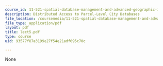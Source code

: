 ```yaml
---
course_id: 11-521-spatial-database-management-and-advanced-geographic-information-systems-spring-2003
description: Distributed Access to Parcel-Level City Databases
file_location: /coursemedia/11-521-spatial-database-management-and-advanced-geographic-information-systems-spring-2003/93577f87a3199e27f54e21adf095c70c_lect5.pdf
file_type: application/pdf
layout: pdf
title: lect5.pdf
type: course
uid: 93577f87a3199e27f54e21adf095c70c

---
```

None